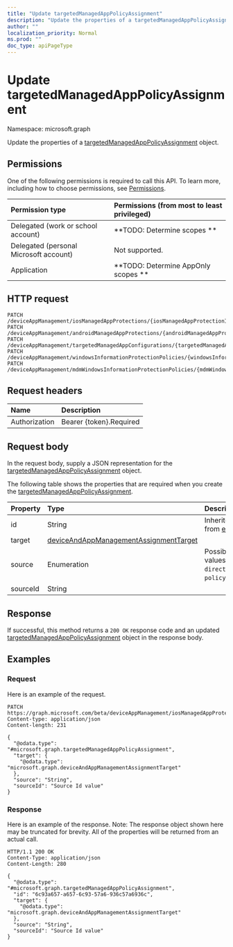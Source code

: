 ```yaml
---
title: "Update targetedManagedAppPolicyAssignment"
description: "Update the properties of a targetedManagedAppPolicyAssignment object."
author: ""
localization_priority: Normal
ms.prod: ""
doc_type: apiPageType
---
```


# Update targetedManagedAppPolicyAssignment

Namespace: microsoft.graph

Update the properties of a [targetedManagedAppPolicyAssignment](../resources/targetedmanagedapppolicyassignment.md) object.

## Permissions
One of the following permissions is required to call this API. To learn more, including how to choose permissions, see [Permissions](/concepts/permissions-reference.md).

|Permission type|Permissions (from most to least privileged)|
|:---|:---|
|Delegated (work or school account)|**TODO: Determine scopes **|
|Delegated (personal Microsoft account)|Not supported.|
|Application|**TODO: Determine AppOnly scopes **|

## HTTP request
<!-- {
  "blockType": "ignored"
}
-->
``` http
PATCH /deviceAppManagement/iosManagedAppProtections/{iosManagedAppProtectionId}/assignments/{targetedManagedAppPolicyAssignmentId}
PATCH /deviceAppManagement/androidManagedAppProtections/{androidManagedAppProtectionId}/assignments/{targetedManagedAppPolicyAssignmentId}
PATCH /deviceAppManagement/targetedManagedAppConfigurations/{targetedManagedAppConfigurationId}/assignments/{targetedManagedAppPolicyAssignmentId}
PATCH /deviceAppManagement/windowsInformationProtectionPolicies/{windowsInformationProtectionPolicyId}/assignments/{targetedManagedAppPolicyAssignmentId}
PATCH /deviceAppManagement/mdmWindowsInformationProtectionPolicies/{mdmWindowsInformationProtectionPolicyId}/assignments/{targetedManagedAppPolicyAssignmentId}
```

## Request headers
|Name|Description|
|:---|:---|
|Authorization|Bearer {token}.Required|

## Request body
In the request body, supply a JSON representation for the [targetedManagedAppPolicyAssignment](../resources/targetedmanagedapppolicyassignment.md) object.

The following table shows the properties that are required when you create the [targetedManagedAppPolicyAssignment](../resources/targetedmanagedapppolicyassignment.md).

|Property|Type|Description|
|:---|:---|:---|
|id|String| Inherited from [entity](../resources/entity.md)|
|target|[deviceAndAppManagementAssignmentTarget](../resources/deviceandappmanagementassignmenttarget.md)||
|source|Enumeration| Possible values are: `direct`, `policySets`.|
|sourceId|String||



## Response
If successful, this method returns a `200 OK` response code and an updated [targetedManagedAppPolicyAssignment](../resources/targetedmanagedapppolicyassignment.md) object in the response body.

## Examples

### Request
Here is an example of the request.
<!-- {
  "blockType": "request",
  "name": "update_targetedmanagedapppolicyassignment"
}
-->
``` http
PATCH https://graph.microsoft.com/beta/deviceAppManagement/iosManagedAppProtections/{iosManagedAppProtectionId}/assignments/{targetedManagedAppPolicyAssignmentId}
Content-type: application/json
Content-length: 231

{
  "@odata.type": "#microsoft.graph.targetedManagedAppPolicyAssignment",
  "target": {
    "@odata.type": "microsoft.graph.deviceAndAppManagementAssignmentTarget"
  },
  "source": "String",
  "sourceId": "Source Id value"
}
```

### Response
Here is an example of the response. Note: The response object shown here may be truncated for brevity. All of the properties will be returned from an actual call.
<!-- {
  "blockType": "response",
  "truncated": true
}
-->
``` http
HTTP/1.1 200 OK
Content-Type: application/json
Content-Length: 280

{
  "@odata.type": "#microsoft.graph.targetedManagedAppPolicyAssignment",
  "id": "6c93a657-a657-6c93-57a6-936c57a6936c",
  "target": {
    "@odata.type": "microsoft.graph.deviceAndAppManagementAssignmentTarget"
  },
  "source": "String",
  "sourceId": "Source Id value"
}
```

